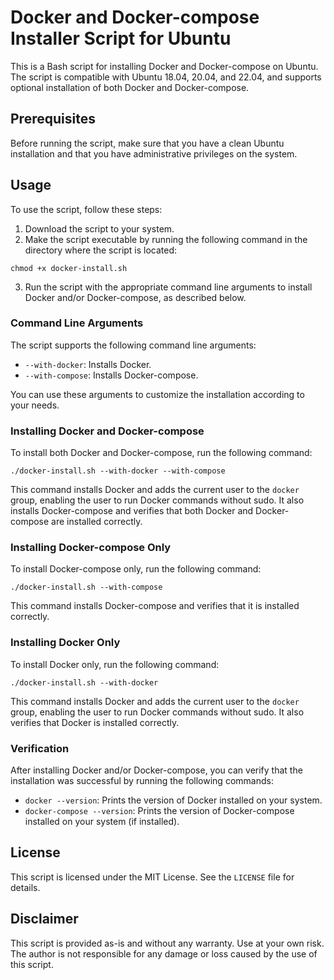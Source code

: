 # Docker and Docker-compose Installer Script for Ubuntu

This is a Bash script for installing Docker and Docker-compose on Ubuntu. The script is compatible with Ubuntu 18.04, 20.04, and 22.04, and supports optional installation of both Docker and Docker-compose.

## Prerequisites

Before running the script, make sure that you have a clean Ubuntu installation and that you have administrative privileges on the system.

## Usage

To use the script, follow these steps:

1. Download the script to your system.
2. Make the script executable by running the following command in the directory where the script is located:

```
chmod +x docker-install.sh
```

3. Run the script with the appropriate command line arguments to install Docker and/or Docker-compose, as described below.

### Command Line Arguments

The script supports the following command line arguments:

- `--with-docker`: Installs Docker.
- `--with-compose`: Installs Docker-compose.

You can use these arguments to customize the installation according to your needs.

### Installing Docker and Docker-compose

To install both Docker and Docker-compose, run the following command:

```
./docker-install.sh --with-docker --with-compose
```


This command installs Docker and adds the current user to the `docker` group, enabling the user to run Docker commands without sudo. It also installs Docker-compose and verifies that both Docker and Docker-compose are installed correctly.

### Installing Docker-compose Only

To install Docker-compose only, run the following command:

```
./docker-install.sh --with-compose
```


This command installs Docker-compose and verifies that it is installed correctly.

### Installing Docker Only

To install Docker only, run the following command:

```
./docker-install.sh --with-docker
```

This command installs Docker and adds the current user to the `docker` group, enabling the user to run Docker commands without sudo. It also verifies that Docker is installed correctly.

### Verification

After installing Docker and/or Docker-compose, you can verify that the installation was successful by running the following commands:

- `docker --version`: Prints the version of Docker installed on your system.
- `docker-compose --version`: Prints the version of Docker-compose installed on your system (if installed).

## License

This script is licensed under the MIT License. See the `LICENSE` file for details.

## Disclaimer

This script is provided as-is and without any warranty. Use at your own risk. The author is not responsible for any damage or loss caused by the use of this script.
